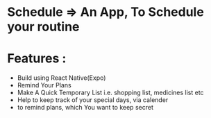 # Schedule => An App, To Schedule your routine
# Features :
   * Build using React Native(Expo)
   * Remind Your Plans
   * Make A Quick Temporary List i.e. shopping list, medicines list etc
   * Help to keep track of your special days, via calender
   * to remind plans, which You want to keep secret
